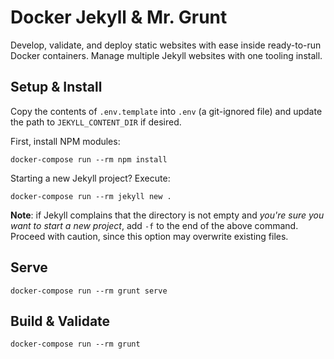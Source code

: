 # Docker Jekyll & Mr. Grunt

Develop, validate, and deploy static websites with ease inside ready-to-run
Docker containers.  Manage multiple Jekyll websites with one tooling install.


## Setup & Install

Copy the contents of `.env.template` into `.env` (a git-ignored file) and update
the path to `JEKYLL_CONTENT_DIR` if desired.

First, install NPM modules:

    docker-compose run --rm npm install

Starting a new Jekyll project?  Execute:

    docker-compose run --rm jekyll new .

**Note**:  if Jekyll complains that the directory is not empty and _you're sure
you want to start a new project_, add `-f` to the end of the above command.
Proceed with caution, since this option may overwrite existing files.


## Serve

    docker-compose run --rm grunt serve


## Build & Validate

    docker-compose run --rm grunt
